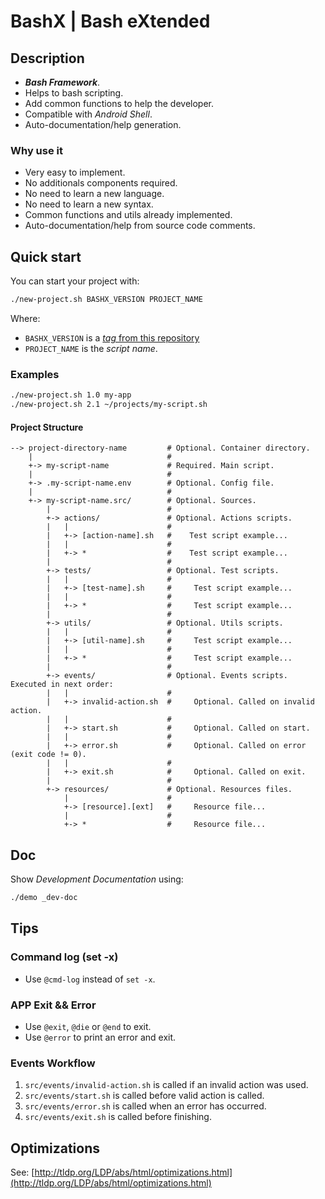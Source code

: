 # BashX | Bash eXtended

## Description

- **_Bash Framework_**.
- Helps to bash scripting.
- Add common functions to help the developer.
- Compatible with _Android Shell_.
- Auto-documentation/help generation.

### Why use it

- Very easy to implement.
- No additionals components required.
- No need to learn a new language.
- No need to learn a new syntax.
- Common functions and utils already implemented.
- Auto-documentation/help from source code comments.

## Quick start

You can start your project with:

```bash
./new-project.sh BASHX_VERSION PROJECT_NAME
```

Where:

- `BASHX_VERSION` is a [_tag_ from this repository](https://github.com/reduardo7/bashx/tags)
- `PROJECT_NAME` is the _script name_.

### Examples

```bash
./new-project.sh 1.0 my-app
./new-project.sh 2.1 ~/projects/my-script.sh
```

#### Project Structure

```text
--> project-directory-name         # Optional. Container directory.
    |                              #
    +-> my-script-name             # Required. Main script.
    |                              #
    +-> .my-script-name.env        # Optional. Config file.
    |                              #
    +-> my-script-name.src/        # Optional. Sources.
        |                          #
        +-> actions/               # Optional. Actions scripts.
        |   |                      #
        |   +-> [action-name].sh   #    Test script example...
        |   |                      #
        |   +-> *                  #    Test script example...
        |                          #
        +-> tests/                 # Optional. Test scripts.
        |   |                      #
        |   +-> [test-name].sh     #     Test script example...
        |   |                      #
        |   +-> *                  #     Test script example...
        |                          #
        +-> utils/                 # Optional. Utils scripts.
        |   |                      #
        |   +-> [util-name].sh     #     Test script example...
        |   |                      #
        |   +-> *                  #     Test script example...
        |                          #
        +-> events/                # Optional. Events scripts. Executed in next order:
        |   |                      #
        |   +-> invalid-action.sh  #     Optional. Called on invalid action.
        |   |                      #
        |   +-> start.sh           #     Optional. Called on start.
        |   |                      #
        |   +-> error.sh           #     Optional. Called on error (exit code != 0).
        |   |                      #
        |   +-> exit.sh            #     Optional. Called on exit.
        |                          #
        +-> resources/             # Optional. Resources files.
            |                      #
            +-> [resource].[ext]   #     Resource file...
            |                      #
            +-> *                  #     Resource file...
```

## Doc

Show _Development Documentation_ using:

```bash
./demo _dev-doc
```

## Tips

### Command log (set -x)

- Use `@cmd-log` instead of `set -x`.

### APP Exit && Error

- Use `@exit`, `@die` or `@end` to exit.
- Use `@error` to print an error and exit.

### Events Workflow

1. `src/events/invalid-action.sh` is called if an invalid action was used.
2. `src/events/start.sh` is called before valid action is called.
3. `src/events/error.sh` is called when an error has occurred.
4. `src/events/exit.sh` is called before finishing.

## Optimizations

See: [http://tldp.org/LDP/abs/html/optimizations.html](http://tldp.org/LDP/abs/html/optimizations.html)
